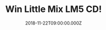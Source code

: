 ---
campaign-uuid: "c-765f8eaf-bb74-45d2-80ff-34bcd72e765b"
type: "Competition"
category: "Gifts"
date: "2018-11-22T09:00:00.000Z"
end-date: "2018-12-18T23:59:00.000Z"
disable-form: false
is_promoted: false
has_entry_page: true
title: "Win Little Mix LM5 CD!"
competition-description: "<p>Get ready: we have the best present for you this Christmas.\
  \ Yes! you guessed it.… we have in our hands the brand new album of  the girlband\
  \ of the moment LITTLE MIX! This new album LM5 is the best they’ve done until date\
  \ and we wanted to give it to you this Christmas!</p>\r\n<p>MIXERS! Want to dance\
  \ Little Mix new tunes this holidays? Click below for a chance to win!</p>"
hero-header: "Win Little Mix LM5 CD!"
terms-confirmation: "N/A"
banner-img: "https://assets.expresslyapp.com/asset-b434a4e5-6310-42f8-b901-4c27ca8f801b.jpg"
logo-left-href: "http://club.expressly.io"
logo-left-image: "https://assets.expresslyapp.com/asset-989f844d-4503-4192-9419-b8fb919dd520.jpg"
logo-left-title: "expressly club"
bg-image-hero: "https://assets.expresslyapp.com/asset-bd000e57-00e0-485a-b7e3-142878507259.jpg"
bg-image-first: "https://assets.expresslyapp.com/asset-4145663f-9f04-4951-b682-17e6fc100b01.jpg"
section1-content: "<p>The X Factor winning girl band have done it again and they’\
  ve just released their fifth album LM5! You can see the growth of these ladies through\
  \ every song since their last LP Glory Days. The Cure, Woman Like Me, Strip, American\
  \ boy… are some of their new tunes, an empowering album we are pretty sure you won’\
  t want to miss… </>\r\n<p>Enter the form below for a chance to win the best album\
  \ this Christmas: LM5! Get ready and enjoy great music with your loved ones this\
  \ holidays!</p>\r\n<p>Good luck!</p>"
entry-title: "Win Little Mix LM5 CD!"
entry-content: "Enter the draw to win Little Mix LM5 CD by completing the form below\
  \ before 23:59 on 18th of December 2018."
has-winner: false
prize-description: "Little Mix LM5 CD."
special-conditions: "Multiple entries are allowed up to one every day.\r\nThis competition\
  \ is also available on: https://aaa.nme.com/competitions/little-mix-lm5-cd"
country-restrictions:
- "GB"
---
